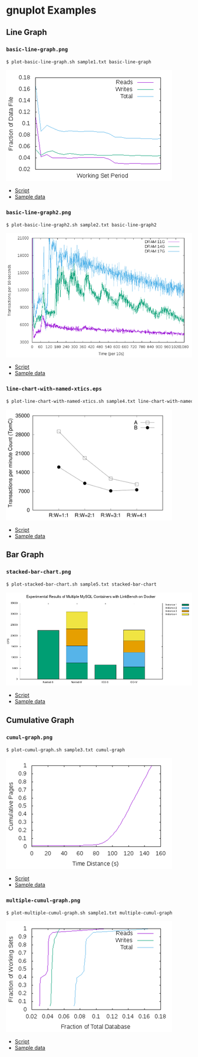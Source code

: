 # gnuplot Examples

## Line Graph

### `basic-line-graph.png`

```bash
$ plot-basic-line-graph.sh sample1.txt basic-line-graph
```

![basic-line-graph](figure/basic-line-graph.png)

- [Script](plot-basic-line-graph.sh)
- [Sample data](sample-data/sample1.txt)

### `basic-line-graph2.png`

```bash
$ plot-basic-line-graph2.sh sample2.txt basic-line-graph2
```

![basic-line-graph2](figure/basic-line-graph2.png)

- [Script](plot-basic-line-graph2.sh)
- [Sample data](sample-data/sample2.txt)

### `line-chart-with-named-xtics.eps`

```bash
$ plot-line-chart-with-named-xtics.sh sample4.txt line-chart-with-named-xtics
```

<img src="figure/line-chart-with-named-xtics.png" alt="line-chart-with-named-xtics" width="450"/>

- [Script](plot-line-chart-with-named-xtics.sh)
- [Sample data](sample-data/sample4.txt)

## Bar Graph

### `stacked-bar-chart.png`

```bash
$ plot-stacked-bar-chart.sh sample5.txt stacked-bar-chart
```

<img src="figure/stacked-bar-chart.png" alt="stacked-bar-chart" width="600"/>

- [Script](plot-stacked-bar-chart.sh)
- [Sample data](sample-data/sample5.txt)

## Cumulative Graph

### `cumul-graph.png`

```bash
$ plot-cumul-graph.sh sample3.txt cumul-graph
```

![cumul-graph](figure/cumul-graph.png)

- [Script](plot-cumul-graph.sh)
- [Sample data](sample-data/sample3.txt)

### `multiple-cumul-graph.png`

```bash
$ plot-multiple-cumul-graph.sh sample1.txt multiple-cumul-graph
```

![multiple-cumul-graph](figure/multiple-cumul-graph.png)

- [Script](plot-multiple-cumul-graph.sh)
- [Sample data](sample-data/sample1.txt)